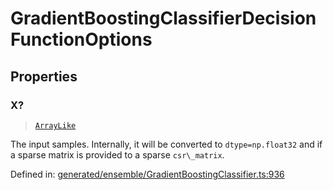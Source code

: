 # GradientBoostingClassifierDecisionFunctionOptions

## Properties

### X?

> [`ArrayLike`](../types/ArrayLike.md)

The input samples. Internally, it will be converted to `dtype=np.float32` and if a sparse matrix is provided to a sparse `csr\_matrix`.

Defined in:  [generated/ensemble/GradientBoostingClassifier.ts:936](https://github.com/transitive-bullshit/scikit-learn-ts/blob/122b3c0/packages/sklearn/src/generated/ensemble/GradientBoostingClassifier.ts#L936)
